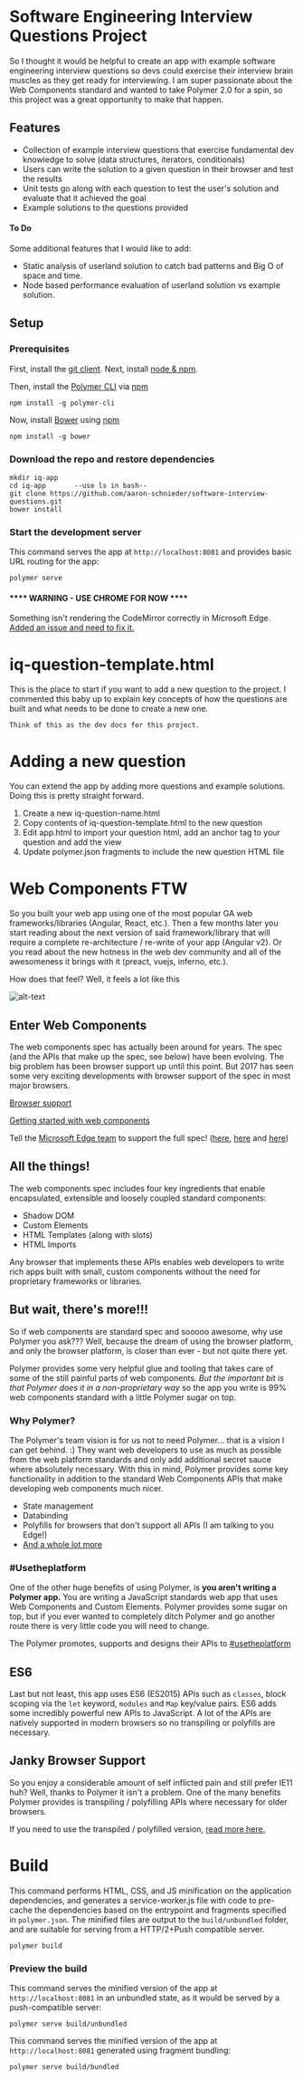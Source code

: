 # Software Engineering Interview Questions Project

So I thought it would be helpful to create an app with example software engineering interview questions so devs could exercise their interview brain muscles as they get ready for interviewing. I am super passionate about the Web Components standard and wanted to take Polymer 2.0 for a spin, so this project was a great opportunity to make that happen.

## Features
* Collection of example interview questions that exercise fundamental dev knowledge to solve (data structures, iterators, conditionals)
* Users can write the solution to a given question in their browser and test the results
* Unit tests go along with each question to test the user's solution and evaluate that it achieved the goal
* Example solutions to the questions provided

#### To Do
Some additional features that I would like to add:
* Static analysis of userland solution to catch bad patterns and Big O of space and time.
* Node based performance evaluation of userland solution vs example solution.

## Setup

### Prerequisites
First, install the [git client](https://git-scm.com/downloads). Next, install [node & npm](https://nodejs.org). 

Then, install the [Polymer CLI](https://github.com/Polymer/polymer-cli) via [npm](https://www.npmjs.com)

    npm install -g polymer-cli

Now, install [Bower](https://bower.io/) using [npm](https://www.npmjs.com)

    npm install -g bower

### Download the repo and restore dependencies

    mkdir iq-app
    cd iq-app       --use ls in bash--
    git clone https://github.com/aaron-schnieder/software-interview-questions.git
    bower install

### Start the development server

This command serves the app at `http://localhost:8081` and provides basic URL
routing for the app:

    polymer serve

#### **** WARNING - USE CHROME FOR NOW ****
Something isn't rendering the CodeMirror correctly in Microsoft Edge. [Added an issue and need to fix it.](https://github.com/aaron-schnieder/software-interview-questions/issues/8)

# iq-question-template.html
This is the place to start if you want to add a new question to the project. I commented this baby up to explain key concepts of how the questions are built and
what needs to be done to create a new one.

`Think of this as the dev docs for this project.`

# Adding a new question

You can extend the app by adding more questions and example solutions. Doing this is pretty straight forward.

1. Create a new iq-question-name.html
2. Copy contents of iq-question-template.html to the new question
3. Edit app.html to import your question html, add an anchor tag to your question and add the view
4. Update polymer.json fragments to include the new question HTML file

# Web Components FTW
So you built your web app using one of the most popular GA web frameworks/libraries (Angular, React, etc.). Then a few months later you start reading about the next version of said framework/library that will require a complete re-architecture / re-write of your app (Angular v2). Or you read about the new hotness in the web dev community and all of the awesomeness it brings with it (preact, vuejs, inferno, etc.). 

How does that feel? Well, it feels a lot like this

![alt-text](https://media.tenor.com/images/ec46e93f5c45eafb689d5753af27d1f8/tenor.gif "Blow brains out.")

## Enter Web Components
The web components spec has actually been around for years. The spec (and the APIs that make up the spec, see below) have been evolving. The big problem has been browser support up until this point. But 2017 has seen some very exciting developments with browser support of the spec in most major browsers.

[Browser support](https://www.webcomponents.org/)

[Getting started with web components](https://www.webcomponents.org/introduction)

Tell the [Microsoft Edge team](https://developer.microsoft.com/en-us/microsoft-edge/platform/status/) to support the full spec! ([here](https://wpdev.uservoice.com/forums/257854-microsoft-edge-developer/suggestions/6263785-shadow-dom-unprefixed), [here](https://wpdev.uservoice.com/forums/257854-microsoft-edge-developer/suggestions/6261318-html-imports) and [here](https://wpdev.uservoice.com/forums/257854-microsoft-edge-developer/suggestions/6261298-custom-elements))

## All the things!
The web components spec includes four key ingredients that enable encapsulated, extensible and loosely coupled standard components:
* Shadow DOM
* Custom Elements
* HTML Templates (along with slots)
* HTML Imports

Any browser that implements these APIs enables web developers to write rich apps built with small, custom components without the need for proprietary frameworks or libraries.

## But wait, there's more!!!
So if web components are standard spec and sooooo awesome, why use Polymer you ask??? Well, because the dream of using the browser platform, and only the browser platform, is closer than ever - but not quite there yet. 

Polymer provides some very helpful glue and tooling that takes care of some of the still painful parts of web components. *But the important bit is that Polymer does it in a non-proprietary way* so the app you write is 99% web components standard with a little Polymer sugar on top. 

### Why Polymer? 
The Polymer's team vision is for us not to need Polymer... that is a vision I can get behind. :) They want web developers to use as much as possible from the web platform standards and only add additional secret sauce where absolutely necessary. With this in mind, Polymer provides some key functionality in addition to the standard Web Components APIs that make developing web components much nicer.
* State management
* Databinding
* Polyfills for browsers that don't support all APIs (I am talking to you Edge!)
* [And a whole lot more](https://www.polymer-project.org/2.0/start/)

### #Usetheplatform
One of the other huge benefits of using Polymer, is **you aren't writing a Polymer app.** You are writing a JavaScript standards web app that uses Web Components and Custom Elements. Polymer provides some sugar on top, but if you ever wanted to completely ditch Polymer and go another route there is very little code you will need to change.

The Polymer promotes, supports and designs their APIs to [#usetheplatform](https://twitter.com/search?q=%23usetheplatform&lang=en)

## ES6
Last but not least, this app uses ES6 (ES2015) APIs such as `classes`, block scoping via the `let` keyword, `modules` and `Map` key/value pairs. ES6 adds some incredibly powerful new APIs to JavaScript. A lot of the APIs are natively supported in modern browsers so no transpiling or polyfills are necessary.

## Janky Browser Support
So you enjoy a considerable amount of self inflicted pain and still prefer IE11 huh? Well, thanks to Polymer it isn't a problem. One of the many benefits Polymer provides is transpiling / polyfilling APIs where necessary for older browsers.

If you need to use the transpiled / polyfilled version, [read more here.](https://www.polymer-project.org/2.0/docs/polyfills)

# Build

This command performs HTML, CSS, and JS minification on the application
dependencies, and generates a service-worker.js file with code to pre-cache the
dependencies based on the entrypoint and fragments specified in `polymer.json`.
The minified files are output to the `build/unbundled` folder, and are suitable
for serving from a HTTP/2+Push compatible server.

    polymer build

### Preview the build

This command serves the minified version of the app at `http://localhost:8081`
in an unbundled state, as it would be served by a push-compatible server:

    polymer serve build/unbundled

This command serves the minified version of the app at `http://localhost:8081`
generated using fragment bundling:

    polymer serve build/bundled